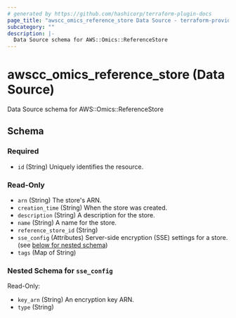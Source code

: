 ```yaml
---
# generated by https://github.com/hashicorp/terraform-plugin-docs
page_title: "awscc_omics_reference_store Data Source - terraform-provider-awscc"
subcategory: ""
description: |-
  Data Source schema for AWS::Omics::ReferenceStore
---
```


# awscc_omics_reference_store (Data Source)

Data Source schema for AWS::Omics::ReferenceStore



<!-- schema generated by tfplugindocs -->
## Schema

### Required

- `id` (String) Uniquely identifies the resource.

### Read-Only

- `arn` (String) The store's ARN.
- `creation_time` (String) When the store was created.
- `description` (String) A description for the store.
- `name` (String) A name for the store.
- `reference_store_id` (String)
- `sse_config` (Attributes) Server-side encryption (SSE) settings for a store. (see [below for nested schema](#nestedatt--sse_config))
- `tags` (Map of String)

<a id="nestedatt--sse_config"></a>
### Nested Schema for `sse_config`

Read-Only:

- `key_arn` (String) An encryption key ARN.
- `type` (String)


